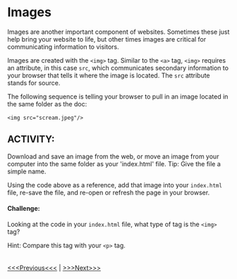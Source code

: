 # Images

Images are another important component of websites. Sometimes these just help bring your website to life, but other times images are critical for communicating information to visitors. 

Images are created with the `<img>` tag. Similar to the `<a>` tag, `<img>` requires an attribute, in this case `src`, which communicates secondary information to your browser that tells it where the image is located. The `src` attribute stands for source. 

The following sequence is telling your browser to pull in an image located in the same folder as the doc: 

	<img src="scream.jpeg"/>

## ACTIVITY:
Download and save an image from the web, or move an image from your computer into the same folder as your 'index.html' file. Tip: Give the file a simple name. 

Using the code above as a reference, add that image into your `index.html` file, re-save the file, and re-open or refresh the page in your browser. 

#### Challenge: 
Looking at the code in your `index.html` file, what type of tag is the `<img>` tag? 

Hint: Compare this tag with your `<p>` tag.
<br/>
<br/>
<br/>
[<<<Previous<<<](links.md) | [>>>Next>>>](conventions.md)